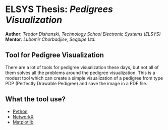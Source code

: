 # **ELSYS Thesis**: *Pedigrees Visualization*

**Author**: *Teodor Dishanski, Technology School Electronic Systems (ELSYS)*  
**Mentor**: *Lubomir Chorbadjiev, Seqpipe Ltd.*  

## Tool for Pedigree Visualization

There are a lot of tools for pedigree visualization these days, but not all of them solves all the problems around the pedigree visualization. This is a modest tool which can create a simple visualization of a pedigree from type PDP (Perfectly Drawable Pedigree) and save the image in a PDF file.

## What the tool use?

* [Python](https://www.python.org/)
* [NetworkX](https://networkx.org/)
* [Matplotlib](https://matplotlib.org/)
